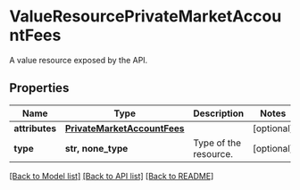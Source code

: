 # ValueResourcePrivateMarketAccountFees

A value resource exposed by the API.

## Properties
Name | Type | Description | Notes
------------ | ------------- | ------------- | -------------
**attributes** | [**PrivateMarketAccountFees**](PrivateMarketAccountFees.md) |  | [optional] 
**type** | **str, none_type** | Type of the resource. | [optional] 

[[Back to Model list]](../README.md#documentation-for-models) [[Back to API list]](../README.md#documentation-for-api-endpoints) [[Back to README]](../README.md)


